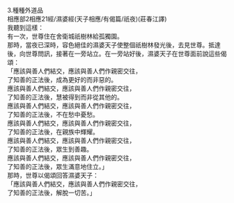 3.種種外道品  
相應部2相應21經/濕婆經(天子相應/有偈篇/祇夜)(莊春江譯)  
我聽到這樣：  
有一次，世尊住在舍衛城祇樹林給孤獨園。  
那時，當夜已深時，容色絕佳的濕婆天子使整個祇樹林發光後，去見世尊。抵達後，向世尊問訊，接著在一旁站立。在一旁站好後，濕婆天子在世尊面前說這些偈頌：  
「應該與善人們結交，應該與善人們作親密交往，  
了知善的正法後，成為更好的而非惡的。  
應該與善人們結交，應該與善人們作親密交往，  
了知善的正法後，慧被得到而非從其他的。  
應該與善人們結交，應該與善人們作親密交往，  
了知善的正法後，不在愁中憂愁。  
應該與善人們結交，應該與善人們作親密交往，  
了知善的正法後，在親族中輝耀。  
應該與善人們結交，應該與善人們作親密交往，  
了知善的正法後，眾生到善趣。  
應該與善人們結交，應該與善人們作親密交往，  
了知善的正法後，眾生滿意地住立。」  
那時，世尊以偈頌回答濕婆天子：  
「應該與善人們結交，應該與善人們作親密交往，  
了知善的正法後，解脫一切苦。」  
  
  
